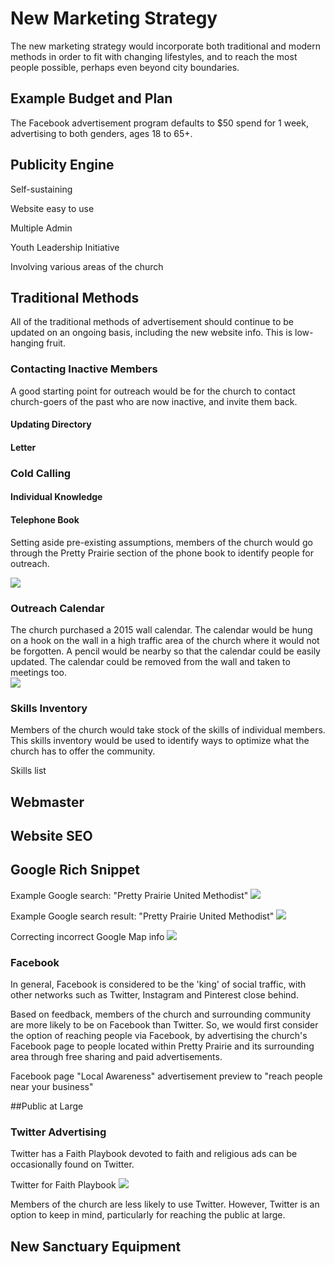 # New Marketing Strategy

The new marketing strategy would incorporate both traditional and modern methods in order to fit with changing lifestyles, and to reach the most people possible, perhaps even beyond city boundaries. 

## Example Budget and Plan

The Facebook advertisement program defaults to $50 spend for 1 week, advertising to both genders, ages 18 to 65+.

## Publicity Engine

Self-sustaining

Website easy to use

Multiple Admin

Youth Leadership Initiative

Involving various areas of the church

## Traditional Methods

All of the traditional methods of advertisement should continue to be updated on an ongoing basis, including the new website info. This is low-hanging fruit. 

### Contacting Inactive Members

A good starting point for outreach would be for the church to contact church-goers of the past who are now inactive, and invite them back. 

#### Updating Directory

#### Letter

### Cold Calling

#### Individual Knowledge

#### Telephone Book

Setting aside pre-existing assumptions, members of the church would go through the Pretty Prairie section of the phone book to identify people for outreach. 

![](new-marketing-strategy/telephone-book.jpg)

### Outreach Calendar

The church purchased a 2015 wall calendar. The calendar would be hung on a hook on the wall in a high traffic area of the church where it would not be forgotten. A pencil would be nearby so that the calendar could be easily updated. The calendar could be removed from the wall and taken to meetings too.  
![](new-marketing-strategy/outreach-calendar.JPG)

### Skills Inventory

Members of the church would take stock of the skills of individual members. This skills inventory would be used to identify ways to optimize what the church has to offer the community. 

Skills list

## Webmaster

## Website SEO

## Google Rich Snippet
Example Google search: "Pretty Prairie United Methodist"
![](new-marketing-strategy/google-search-pretty-prairie-united.jpg)

Example Google search result: "Pretty Prairie United Methodist"
![](new-marketing-strategy/google-search-pretty-prairie-united-methodist.jpg)

Correcting incorrect Google Map info
![](new-marketing-strategy/google-pretty-prairie-united-methodist-church-report-a-problem.png)

### Facebook 

In general, Facebook is considered to be the 'king' of social traffic, with other networks such as Twitter, Instagram and Pinterest close behind.

Based on feedback, members of the church and surrounding community are more likely to be on Facebook than Twitter. So, we would first consider the option of reaching people via Facebook, by advertising the church's Facebook page to people located within Pretty Prairie and its surrounding area through free sharing and paid advertisements.

Facebook page "Local Awareness" advertisement preview to "reach people near your business" 

##Public at Large

### Twitter Advertising

Twitter has a Faith Playbook devoted to faith and religious ads can be occasionally found on Twitter. 

Twitter for Faith Playbook
![](new-marketing-strategy/twitter-for-faith-playbook.png)

Members of the church are less likely to use Twitter. However, Twitter is an option to keep in mind, particularly for reaching the public at large. 

## New Sanctuary Equipment



